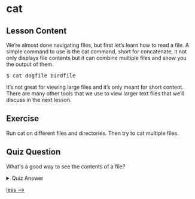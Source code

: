 # cat

## Lesson Content

We’re almost done navigating files, but first let’s learn how to read a file. A simple command to use is the cat command, short for concatenate, it not only displays file contents but it can combine multiple files and show you the output of them. 

<pre>$ cat dogfile birdfile</pre>

It’s not great for viewing large files and it’s only meant for short content. There are many other tools that we use to view larger text files that we’ll discuss in the next lesson.

## Exercise

Run cat on different files and directories. Then try to cat multiple files. 

## Quiz Question

What's a good way to see the contents of a file?

<details>
    <summary>Quiz Answer</summary>
    <code>cat</code>
</details>

[less -->](less-command.md)
